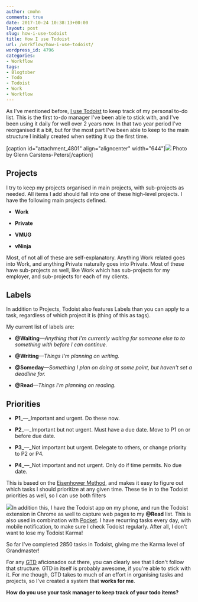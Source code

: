 ```yaml
---
author: cmohn
comments: true
date: 2017-10-24 10:38:13+00:00
layout: post
slug: how-i-use-todoist
title: How I use Todoist
url: /workflow/how-i-use-todoist/
wordpress_id: 4796
categories:
- Workflow
tags:
- Blogtober
- Todo
- Todoist
- Work
- Workflow
---
```


As I've mentioned before, [I use Todoist](http://vninja.net/workflow/todoist-one-year-later/) to keep track of my personal to-do list. This is the first to-do manager I've been able to stick with, and I've been using it daily for well over 2 years now. In that two year period I've reorganised it a bit, but for the most part I've been able to keep to the main structure I initially created when setting it up the first time.

[caption id="attachment_4801" align="aligncenter" width="644"][![](/img/glenn-carstens-peters-190592-644x429.jpg)](https://unsplash.com/@glenncarstenspeters) Photo by Glenn Carstens-Peters[/caption]



## Projects



I try to keep my projects organised in main projects, with sub-projects as needed. All items I add should fall into one of these high-level projects.
I have the following main projects defined.




    
  * **Work**

    
  * **Private**

    
  * **VMUG**

    
  * **vNinja**



Most, of not all of these are self-explanatory. Anything Work related goes into Work, and anything Private naturally goes into Private. Most of these have sub-projects as well, like Work which has sub-projects for my employer, and sub-projects for each of my clients.



## Labels



In addition to Projects, Todoist also features Labels than you can apply to a task, regardless of which project it is (thing of this as tags).

My current list of labels are:




    
  * **@Waiting**_—Anything that I'm currently waiting for someone else to to something with before I can continue._

    
  * **@Writing**_—Things I'm planning on writing._

    
  * **@Someday**_—Something I plan on doing at some point, but haven't set a deadline for._

    
  * **@Read**_—Things I'm planning on reading._





## Priorities






    
  * **P1**_—_Important and urgent. Do these now.

    
  * **P2**_—_Important but not urgent. Must have a due date. Move to P1 on or before due date.

    
  * **P3**_—_Not important but urgent. Delegate to others, or change priority to P2 or P4.

    
  * **P4**_—_Not important and not urgent. Only do if time permits. No due date.



This is based on the [Eisenhower Method](https://en.wikipedia.org/wiki/Time_management#The_Eisenhower_Method), and makes it easy to figure out which tasks I should prioritize at any given time. These tie in to the Todoist priorities as well, so I can use both filters

![](/img/Screenshot-2017-10-24-12.37.00.png)In addition this, I have the Todoist app on my phone, and run the Todoist extension in Chrome as well to capture web pages to my **@Read** list. This is also used in combination with [Pocket](https://getpocket.com). I have recurring tasks every day, with mobile notification, to make sure I check Todoist regularly. After all, I don't want to lose my Todoist Karma!

So far I've completed 2850 tasks in Todoist, giving me the Karma level of Grandmaster!

For any [GTD](https://en.wikipedia.org/wiki/Getting_Things_Done) aficionados out there, you can clearly see that I don't follow that structure. GTD in itself is probably awesome, if you're able to stick with it. For me though, GTD takes to much of an effort in organising tasks and projects, so I've created a system that **works for me**.

**How do you use your task manager to keep track of your todo items?**




